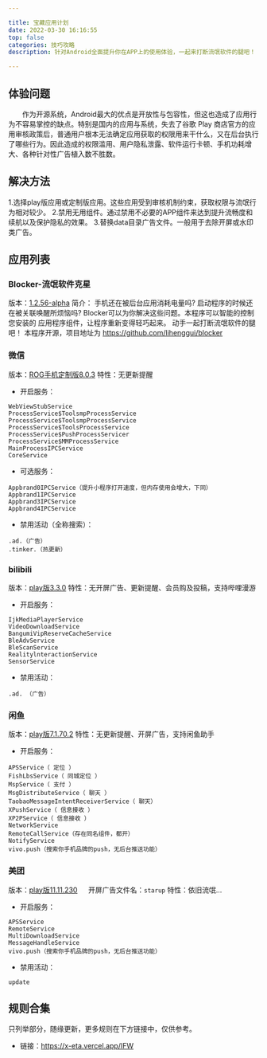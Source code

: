 ```yaml
---

title: 宝藏应用计划
date: 2022-03-30 16:16:55
top: false
categories: 技巧攻略
description: 针对Android全面提升你在APP上的使用体验，一起来打断流氓软件的腿吧！

---
```

## 体验问题
&emsp;&emsp;作为开源系统，Android最大的优点是开放性与包容性，但这也造成了应用行为不容易掌控的缺点。特别是国内的应用与系统，失去了谷歌 Play 商店官方的应用审核政策后，普通用户根本无法确定应用获取的权限用来干什么，又在后台执行了哪些行为。因此造成的权限滥用、用户隐私泄露、软件运行卡顿、手机功耗增大、各种针对性广告植入数不胜数。
## 解决方法
1.选择play版应用或定制版应用。这些应用受到审核机制约束，获取权限与流氓行为相对较少。
2.禁用无用组件。通过禁用不必要的APP组件来达到提升流畅度和续航以及保护隐私的效果。
3.替换data目录广告文件。一般用于去除开屏或水印类广告。
## 应用列表
### Blocker-流氓软件克星
版本：[1.2.56-alpha](https://x-eta.vercel.app/api/raw/?path=/Application/Blocker_0.1.42-beta.apk)
简介：
手机还在被后台应用消耗电量吗?
启动程序的时候还在被关联唤醒所烦恼吗?
Blocker可以为你解决这些问题。本程序可以智能的控制您安装的 应用程序组件，让程序重新变得轻巧起来。
动手一起打断流氓软件的腿吧！
本程序开源，项目地址为 https://github.com/lihenggui/blocker

### 微信
版本：[ROG手机定制版8.0.3](https://x-eta.vercel.app/api/raw/?path=/Application/WeChat_8.0.3.apk)
特性：无更新提醒
- 开启服务：

```
WebViewStubService
ProcessService$ToolsmpProcessService
ProcessService$ToolsmpProcessService
ProcessService$ToolsProcessService
ProcessService$PushProcessServicer
ProcessService$MMProcessService
MainProcessIPCService
CoreService
```
- 可选服务：

```
Appbrand0IPCService（提升小程序打开速度，但内存使用会增大，下同）
Appbrand1IPCService
Appbrand3IPCService
Appbrand4IPCService
```

- 禁用活动（全称搜索）：

```
.ad.（广告）
.tinker.（热更新）
```
### bilibili
版本：[play版3.3.0](https://x-eta.vercel.app/api/raw/?path=/Application/bilibili_3.3.0.apk)
特性：无开屏广告、更新提醒、会员购及投稿，支持哔哩漫游
- 开启服务：

```
IjkMediaPlayerService
VideoDownloadService
BangumiVipReserveCacheService
BleAdvService
BleScanService
RealitylnteractionService
SensorService
```

- 禁用活动：

```
.ad. （广告）
```
### 闲鱼
版本：[play版7.1.70.2](https://x-eta.vercel.app/api/raw/?path=/Application/idlefish_7.1.70.2.apk)
特性：无更新提醒、开屏广告，支持闲鱼助手
- 开启服务：

```
APSService（ 定位 ）
FishLbsService（ 同城定位 ）
MspService（ 支付 ）
MsgDistributeService（ 聊天 ）
TaobaoMessageIntentReceiverService（ 聊天）
XPushService（ 信息接收 ）
XP2PService（ 信息接收 ）
NetworkService
RemoteCallService（存在同名组件，都开）
NotifyService
vivo.push（搜索你手机品牌的push，无后台推送功能）
```
### 美团
版本：[play版11.11.230](https://x-eta.vercel.app/api/raw/?path=/Application/meituan_11.11.230.apk) &emsp; 开屏广告文件名：`starup`
特性：依旧流氓...
- 开启服务：

```
APSService
RemoteService
MultiDownloadService
MessageHandleService
vivo.push（搜索你手机品牌的push，无后台推送功能）
```
- 禁用活动：

```
update
```
## 规则合集
只列举部分，随缘更新，更多规则在下方链接中，仅供参考。
- 链接：https://x-eta.vercel.app/IFW